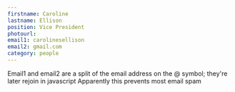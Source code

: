 ```yaml
---
firstname: Caroline
lastname: Ellison
position: Vice President
photourl:
email1: carolinesellison
email2: gmail.com 
category: people
---
```


Email1 and email2 are a split of the email address on the @ symbol; they're later rejoin in javascript
Apparently this prevents most email spam
